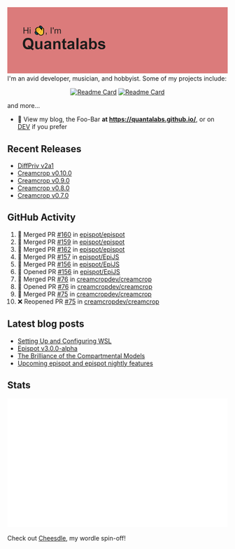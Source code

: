 <img src="header.png">
I'm an avid developer, musician, and hobbyist. Some of my projects include:
<p align='center'><a href="https://github.com/Quantalabs/EpiJS"><img src="https://github-readme-stats.vercel.app/api/pin/?username=epispot&amp;repo=EpiJS" alt="Readme Card"></a>
<a href="https://github.com/Quantalabs/NCOVDashboard"><img src="https://github-readme-stats.vercel.app/api/pin/?username=Quantalabs&amp;repo=NCOVDashboard" alt="Readme Card"></a></p>


and more...

- 📜 View my blog, the Foo-Bar **at https://quantalabs.github.io/**, or on [DEV](https://dev.to/Quantalabs) if you prefer

## Recent Releases
- [DiffPriv v2a1](https://github.com/Quantalabs/DiffPriv/releases/tag/v2.0.0-alpha1)
- [Creamcrop v0.10.0](https://github.com/creamcropdev/creamcrop/releases/tag/v0.10.0)
- [Creamcrop v0.9.0](https://github.com/creamcropdev/creamcrop/releases/tag/v0.9.0)
- [Creamcrop v0.8.0](https://github.com/creamcropdev/creamcrop/releases/tag/v0.8.0)
- [Creamcrop v0.7.0](https://github.com/creamcropdev/creamcrop/releases/tag/v0.7.0)

## GitHub Activity
<!--START_SECTION:activity-->
1. 🎉 Merged PR [#160](https://github.com/epispot/epispot/pull/160) in [epispot/epispot](https://github.com/epispot/epispot)
2. 🎉 Merged PR [#159](https://github.com/epispot/epispot/pull/159) in [epispot/epispot](https://github.com/epispot/epispot)
3. 🎉 Merged PR [#162](https://github.com/epispot/epispot/pull/162) in [epispot/epispot](https://github.com/epispot/epispot)
4. 🎉 Merged PR [#157](https://github.com/epispot/EpiJS/pull/157) in [epispot/EpiJS](https://github.com/epispot/EpiJS)
5. 🎉 Merged PR [#156](https://github.com/epispot/EpiJS/pull/156) in [epispot/EpiJS](https://github.com/epispot/EpiJS)
6. 💪 Opened PR [#156](https://github.com/epispot/EpiJS/pull/156) in [epispot/EpiJS](https://github.com/epispot/EpiJS)
7. 🎉 Merged PR [#76](https://github.com/creamcropdev/creamcrop/pull/76) in [creamcropdev/creamcrop](https://github.com/creamcropdev/creamcrop)
8. 💪 Opened PR [#76](https://github.com/creamcropdev/creamcrop/pull/76) in [creamcropdev/creamcrop](https://github.com/creamcropdev/creamcrop)
9. 🎉 Merged PR [#75](https://github.com/creamcropdev/creamcrop/pull/75) in [creamcropdev/creamcrop](https://github.com/creamcropdev/creamcrop)
10. ❌ Reopened PR [#75](https://github.com/creamcropdev/creamcrop/pull/75) in [creamcropdev/creamcrop](https://github.com/creamcropdev/creamcrop)
<!--END_SECTION:activity-->

## Latest blog posts
<!-- BLOG-POST-LIST:START -->
- [Setting Up and Configuring WSL](https://dev.to/quantalabs/setting-up-and-configuring-wsl-392c)
- [Epispot v3.0.0-alpha](https://dev.to/epispot/epispot-v3-0-0-alpha-5heh)
- [The Brilliance of the Compartmental Models](https://dev.to/quantalabs/the-brilliance-of-the-compartmental-models-1j99)
- [Upcoming epispot and epispot nightly features](https://dev.to/epispot/upcoming-epispot-and-epispot-nightly-features-52ep)
<!-- BLOG-POST-LIST:END -->


## Stats
<p align="center"><img src="https://github.com/Quantalabs/github-stats/raw/master/generated/languages.svg" alt="Language Stats"><br>

Check out [Cheesdle](https://cheesdle.vercel.app), my wordle spin-off!
